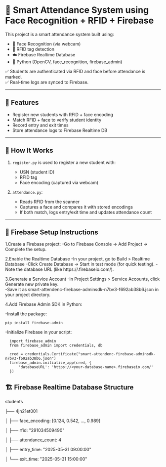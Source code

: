 # 🔐 Smart Attendance System using Face Recognition + RFID + Firebase

This project is a smart attendance system built using:

- 🎯 Face Recognition (via webcam)
- 📡 RFID tag detection
- ☁️ Firebase Realtime Database
- 🐍 Python (OpenCV, face_recognition, firebase_admin)

✅ Students are authenticated via RFID and face before attendance is marked.  
✅ Real-time logs are synced to Firebase.

---

## 🚀 Features

- Register new students with RFID + face encoding
- Match RFID + face to verify student identity
- Record entry and exit times
- Store attendance logs to Firebase Realtime DB

---

## 🧠 How It Works

1. `register.py` is used to register a new student with:
   - USN (student ID)
   - RFID tag
   - Face encoding (captured via webcam)

2. `attendance.py`:
   - Reads RFID from the scanner
   - Captures a face and compares it with stored encodings
   - If both match, logs entry/exit time and updates attendance count

---
## 🚀 Firebase Setup Instructions


1.Create a Firebase project:
   -Go to Firebase Console → Add Project → Complete the setup.


2.Enable the Realtime Database
   -In your project, go to Build > Realtime Database
   -Click Create Database → Start in test mode (for quick testing).
   -Note the database URL (like https://<your-database-name>.firebaseio.com/).

  
3.Generate a Service Account
   -In Project Settings > Service Accounts, click Generate new private key.  
   -Save it as smart-attendenc-firebase-adminsdk-n7bv3-f692ab38b6.json in your project directory.     


4.Add Firebase Admin SDK in Python:

   -Install the package:

    pip install firebase-admin


   -Initialize Firebase in your script:

      import firebase_admin
      from firebase_admin import credentials, db
      
      cred = credentials.Certificate("smart-attendenc-firebase-adminsdk-n7bv3-f692ab38b6.json")
      firebase_admin.initialize_app(cred, {
          'databaseURL': 'https://<your-database-name>.firebaseio.com/'
      })

## 🏗️ Firebase Realtime Database Structure

students

├── 4jn21et001

│ ├── face_encoding: [0.124, 0.542, ..., 0.989]

│ ├── rfid: "291034509490"


│ ├── attendance_count: 4

│ ├── entry_time: "2025-05-31 09:00:00"

│ └── exit_time: "2025-05-31 15:00:00"

